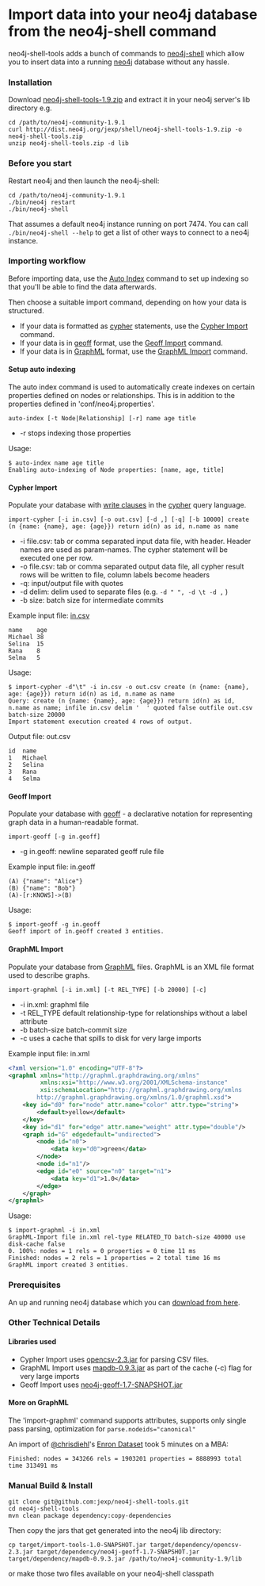 # Import data into your neo4j database from the neo4j-shell command

neo4j-shell-tools adds a bunch of commands to [neo4j-shell](http://docs.neo4j.org/chunked/stable/shell.html) which allow you to insert data into a running [neo4j](http://www.neo4j.org/) database without any hassle.

### Installation

Download [neo4j-shell-tools-1.9.zip](http://dist.neo4j.org/jexp/shell/neo4j-shell-tools-1.9.zip) and extract it in your
neo4j server's lib directory e.g.

````
cd /path/to/neo4j-community-1.9.1
curl http://dist.neo4j.org/jexp/shell/neo4j-shell-tools-1.9.zip -o neo4j-shell-tools.zip 
unzip neo4j-shell-tools.zip -d lib
````

### Before you start

Restart neo4j and then launch the neo4j-shell:

````
cd /path/to/neo4j-community-1.9.1
./bin/neo4j restart
./bin/neo4j-shell
````

That assumes a default neo4j instance running on port 7474. You can call `./bin/neo4j-shell --help` to get a list of other ways to connect to a neo4j instance.


### Importing workflow

Before importing data, use the [Auto Index](#setup-auto-indexing) command to set up indexing so that you'll be able to find the data afterwards.

Then choose a suitable import command, depending on how your data is structured.
* If your data is formatted as [cypher](http://docs.neo4j.org/chunked/milestone/cypher-query-lang.html) statements, use the [Cypher Import](#cypher-import) command.
* If your data is in [geoff](http://nigelsmall.com/geoff) format, use the [Geoff Import](#geoff-import) command.
* If your data is in [GraphML](http://graphml.graphdrawing.org/) format, use the [GraphML Import](#graphml-import) command.

#### Setup auto indexing

The auto index command is used to automatically create indexes on certain properties defined on nodes or relationships. This is in addition to the properties defined in 'conf/neo4j.properties'.

`auto-index [-t Node|Relationship] [-r] name age title` 

- -r stops indexing those properties

Usage:

````
$ auto-index name age title
Enabling auto-indexing of Node properties: [name, age, title]
````

#### Cypher Import

Populate your database with [write clauses](http://docs.neo4j.org/chunked/milestone/query-write.html) in the [cypher](http://docs.neo4j.org/chunked/milestone/cypher-query-lang.html) query language.

`import-cypher [-i in.csv] [-o out.csv] [-d ,] [-q] [-b 10000] create (n {name: {name}, age: {age}}) return id(n) as id, n.name as name`

- -i file.csv: tab or comma separated input data file, with header. Header names are used as param-names. The cypher  statement will be executed one per row.
- -o file.csv: tab or comma separated output data file, all cypher result rows will be written to file, column labels become headers
- -q: input/output file with quotes
- -d delim: delim used to separate files (e.g. `-d " ", -d \t -d ,` )
- -b size: batch size for intermediate commits

Example input file: [in.csv](examples/in.csv)

````
name	age
Michael	38
Selina	15
Rana	8
Selma	5
````

Usage:

````
$ import-cypher -d"\t" -i in.csv -o out.csv create (n {name: {name}, age: {age}}) return id(n) as id, n.name as name
Query: create (n {name: {name}, age: {age}}) return id(n) as id, n.name as name; infile in.csv delim '	' quoted false outfile out.csv batch-size 20000
Import statement execution created 4 rows of output.
````

Output file: out.csv

````
id	name
1	Michael
2	Selina
3	Rana
4	Selma
````

#### Geoff Import

Populate your database with [geoff](http://nigelsmall.com/geoff) - a declarative notation for representing graph data in a human-readable format.

`import-geoff [-g in.geoff]`

- -g in.geoff: newline separated geoff rule file

Example input file: in.geoff

````
(A) {"name": "Alice"}
(B) {"name": "Bob"}
(A)-[r:KNOWS]->(B)
````

Usage:

````
$ import-geoff -g in.geoff
Geoff import of in.geoff created 3 entities.
````

#### GraphML Import

Populate your database from [GraphML](http://graphml.graphdrawing.org/) files. GraphML is an XML file format used to describe graphs.

`import-graphml [-i in.xml] [-t REL_TYPE] [-b 20000] [-c]`

- -i in.xml: graphml file
- -t REL_TYPE default relationship-type for relationships without a label attribute
- -b batch-size batch-commit size
- -c uses a cache that spills to disk for very large imports

Example input file: in.xml

````xml
<?xml version="1.0" encoding="UTF-8"?>
<graphml xmlns="http://graphml.graphdrawing.org/xmlns"
         xmlns:xsi="http://www.w3.org/2001/XMLSchema-instance"
         xsi:schemaLocation="http://graphml.graphdrawing.org/xmlns
        http://graphml.graphdrawing.org/xmlns/1.0/graphml.xsd">
    <key id="d0" for="node" attr.name="color" attr.type="string">
        <default>yellow</default>
    </key>
    <key id="d1" for="edge" attr.name="weight" attr.type="double"/>
    <graph id="G" edgedefault="undirected">
        <node id="n0">
            <data key="d0">green</data>
        </node>
        <node id="n1"/>
        <edge id="e0" source="n0" target="n1">
            <data key="d1">1.0</data>
        </edge>
    </graph>
</graphml>
````

Usage:

````
$ import-graphml -i in.xml
GraphML-Import file in.xml rel-type RELATED_TO batch-size 40000 use disk-cache false
0. 100%: nodes = 1 rels = 0 properties = 0 time 11 ms
Finished: nodes = 2 rels = 1 properties = 2 total time 16 ms
GraphML import created 3 entities.
````

### Prerequisites

An up and running neo4j database which you can [download from here](http://www.neo4j.org/download).

### Other Technical Details

#### Libraries used
* Cypher Import uses [opencsv-2.3.jar](http://opencsv.sourceforge.net/) for parsing CSV files.
* GraphML Import uses [mapdb-0.9.3.jar](http://www.mapdb.org/) as part of the cache (-c) flag for very large imports
* Geoff Import uses [neo4j-geoff-1.7-SNAPSHOT.jar](http://nigelsmall.com/geoff)

#### More on GraphML

The 'import-graphml' command supports attributes, supports only single pass parsing, optimization for `parse.nodeids="canonical"`

An import of [@chrisdiehl](https://twitter.com/chrisdiehl)'s [Enron Dataset](http://www.infochimps.com/datasets/enron-email-data-with-manager-subordinate-relationship-metadata) took 5 minutes on a MBA:

`Finished: nodes = 343266 rels = 1903201 properties = 8888993 total time 313491 ms`

### Manual Build & Install

````
git clone git@github.com:jexp/neo4j-shell-tools.git
cd neo4j-shell-tools
mvn clean package dependency:copy-dependencies
````

Then copy the jars that get generated into the neo4j lib directory:

````
cp target/import-tools-1.0-SNAPSHOT.jar target/dependency/opencsv-2.3.jar target/dependency/neo4j-geoff-1.7-SNAPSHOT.jar target/dependency/mapdb-0.9.3.jar /path/to/neo4j-community-1.9/lib
````

or make those two files available on your neo4j-shell classpath
